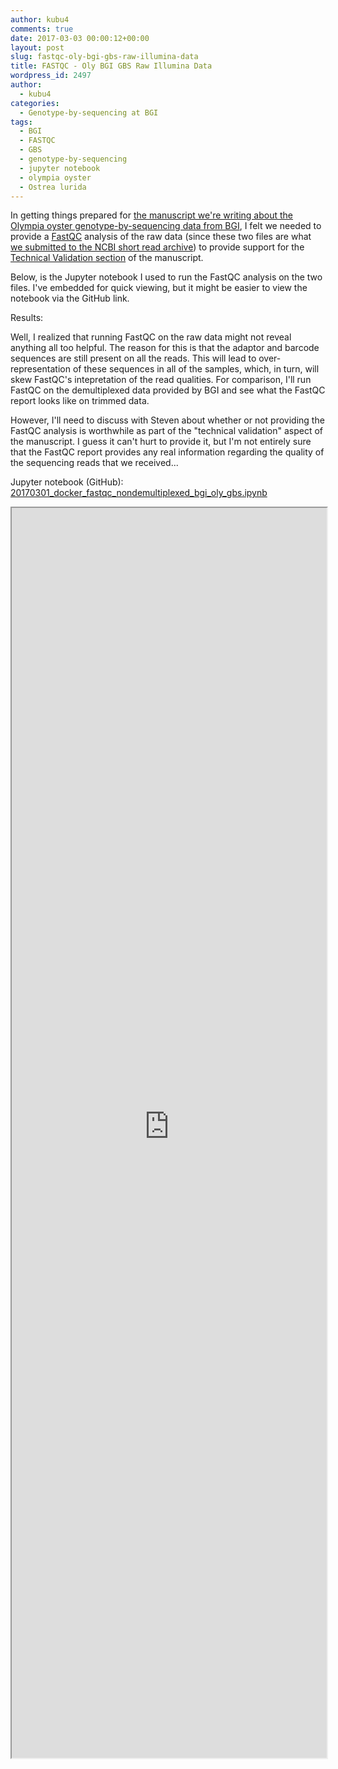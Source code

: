 ```yaml
---
author: kubu4
comments: true
date: 2017-03-03 00:00:12+00:00
layout: post
slug: fastqc-oly-bgi-gbs-raw-illumina-data
title: FASTQC - Oly BGI GBS Raw Illumina Data
wordpress_id: 2497
author:
  - kubu4
categories:
  - Genotype-by-sequencing at BGI
tags:
  - BGI
  - FASTQC
  - GBS
  - genotype-by-sequencing
  - jupyter notebook
  - olympia oyster
  - Ostrea lurida
---
```


In getting things prepared for [the manuscript we're writing about the Olympia oyster genotype-by-sequencing data from BGI](https://www.authorea.com/users/4974/articles/149442), I felt we needed to provide a [FastQC](http://www.bioinformatics.babraham.ac.uk/projects/fastqc/) analysis of the raw data (since these two files are what [we submitted to the NCBI short read archive](http://onsnetwork.org/kubu4/wp-admin/post.php?post=2474&action=edit)) to provide support for the [Technical Validation section](https://github.com/kubu4/paper_oly_gbs/blob/master/technical_validation.md) of the manuscript.

Below, is the Jupyter notebook I used to run the FastQC analysis on the two files. I've embedded for quick viewing, but it might be easier to view the notebook via the GitHub link.



Results:

Well, I realized that running FastQC on the raw data might not reveal anything all too helpful. The reason for this is that the adaptor and barcode sequences are still present on all the reads. This will lead to over-representation of these sequences in all of the samples, which, in turn, will skew FastQC's intepretation of the read qualities. For comparison, I'll run FastQC on the demultiplexed data provided by BGI and see what the FastQC report looks like on trimmed data.

However, I'll need to discuss with Steven about whether or not providing the FastQC analysis is worthwhile as part of the "technical validation" aspect of the manuscript. I guess it can't hurt to provide it, but I'm not entirely sure that the FastQC report provides any real information regarding the quality of the sequencing reads that we received...



Jupyter notebook (GitHub): [20170301_docker_fastqc_nondemultiplexed_bgi_oly_gbs.ipynb](https://github.com/sr320/LabDocs/blob/master/jupyter_nbs/sam/20170301_docker_fastqc_nondemultiplexed_bgi_oly_gbs.ipynb)
<iframe src="https://render.githubusercontent.com/view/ipynb?commit=dbea27dfef626a1da60c6b26b6102332b4ffc3e6&enc;_url=68747470733a2f2f7261772e67697468756275736572636f6e74656e742e636f6d2f73723332302f4c6162446f63732f646265613237646665663632366131646136306336623236623631303233333262346666633365362f6a7570797465725f6e62732f73616d2f32303137303330315f646f636b65725f6661737471635f6e6f6e64656d756c7469706c657865645f6267695f6f6c795f6762732e6970796e62&nwo;=sr320%2FLabDocs&path;=jupyter_nbs%2Fsam%2F20170301_docker_fastqc_nondemultiplexed_bgi_oly_gbs.ipynb&repository;_id=13746500#47abd8fd-05f3-4142-941a-082b11afb242" width="100%" height="2000" scrolling="yes"></iframe>
